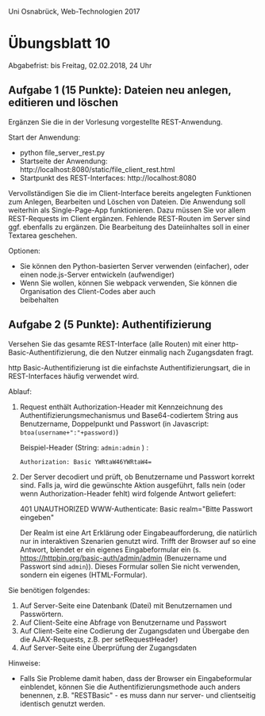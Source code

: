 Uni Osnabrück, Web-Technologien 2017

Übungsblatt 10
==============

Abgabefrist: bis Freitag, 02.02.2018, 24 Uhr

Aufgabe 1 (15 Punkte): Dateien neu anlegen, editieren und löschen
------------------------------------------------------------------

Ergänzen Sie die in der Vorlesung vorgestellte REST-Anwendung.

Start der Anwendung:
- python file_server_rest.py
- Startseite der Anwendung: http://localhost:8080/static/file_client_rest.html
- Startpunkt des REST-Interfaces: http://localhost:8080

Vervollständigen Sie die im Client-Interface bereits angelegten Funktionen
zum Anlegen, Bearbeiten und Löschen von Dateien. Die Anwendung soll weiterhin
als Single-Page-App funktionieren. Dazu müssen Sie vor allem REST-Requests im
Client ergänzen. Fehlende REST-Routen im Server sind ggf. ebenfalls zu 
ergänzen. Die Bearbeitung des Dateiinhaltes soll in einer Textarea geschehen.

Optionen:
- Sie können den Python-basierten Server verwenden (einfacher), oder einen node.js-Server entwickeln 
  (aufwendiger)
- Wenn Sie wollen, können Sie webpack verwenden, Sie können die Organisation des Client-Codes aber auch   
  beibehalten
  
Aufgabe 2 (5 Punkte): Authentifizierung
---------------------------------------

Versehen Sie das gesamte REST-Interface (alle Routen) mit einer 
http-Basic-Authentifizierung, die den Nutzer einmalig nach Zugangsdaten 
fragt. 

http Basic-Authentifizierung ist die einfachste Authentifizierungsart, die in REST-Interfaces häufig
verwendet wird. 

Ablauf:

1. Request enthält Authorization-Header mit Kennzeichnung des Authentifizierungsmechanismus und 
   Base64-codiertem String aus Benutzername, Doppelpunkt und 
   Passwort (in Javascript: `btoa(username+":"+password)`)
   
   Beispiel-Header (String: `admin:admin` ) :
   
   `Authorization: Basic YWRtaW46YWRtaW4=`

2. Der Server decodiert und prüft, ob Benutzername und Passwort korrekt sind. Falls ja, wird die
   gewünschte Aktion ausgeführt, falls nein (oder wenn Authorization-Header fehlt) wird folgende 
   Antwort geliefert:
   
   401 UNAUTHORIZED
   WWW-Authenticate: Basic realm="Bitte Passwort eingeben"
   
   Der Realm ist eine Art Erklärung oder Eingabeaufforderung,
   die natürlich nur in interaktiven Szenarien genutzt wird.
   Trifft der Browser auf so eine Antwort, blendet er ein eigenes
   Eingabeformular ein (s. https://httpbin.org/basic-auth/admin/admin 
   (Benuzername und Passwort sind `admin`)). Dieses Formular sollen
   Sie nicht verwenden, sondern ein eigenes (HTML-Formular).

Sie benötigen folgendes:
1. Auf Server-Seite eine Datenbank (Datei) mit Benutzernamen und Passwörtern.
2. Auf Client-Seite eine Abfrage von Benutzername und Passwort
3. Auf Client-Seite eine Codierung der Zugangsdaten und Übergabe den die AJAX-Requests, 
   z.B. per setRequestHeader)
4. Auf Server-Seite eine Überprüfung der Zugangsdaten 

Hinweise:
- Falls Sie Probleme damit haben, dass der Browser ein Eingabeformular
  einblendet, können Sie die Authentifizierungsmethode auch anders
  benennen, z.B. "RESTBasic" - es muss dann nur server- und clientseitig
  identisch genutzt werden.
  